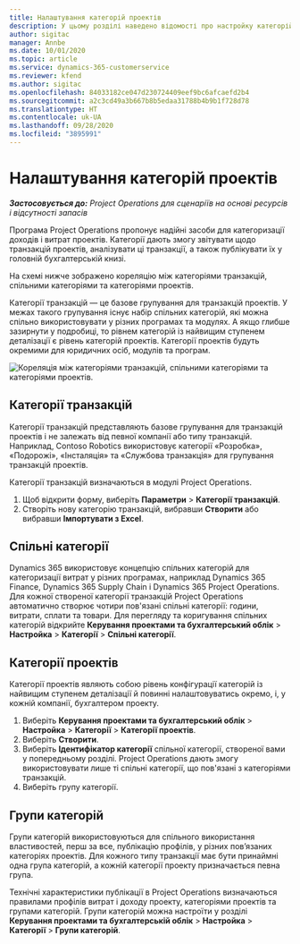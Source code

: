 ```yaml
---
title: Налаштування категорій проектів
description: У цьому розділі наведено відомості про настройку категорій проектів.
author: sigitac
manager: Annbe
ms.date: 10/01/2020
ms.topic: article
ms.service: dynamics-365-customerservice
ms.reviewer: kfend
ms.author: sigitac
ms.openlocfilehash: 84033182ce047d230724409eef9bc6afcaefd2b4
ms.sourcegitcommit: a2c3cd49a3b667b8b5edaa31788b4b9b1f728d78
ms.translationtype: HT
ms.contentlocale: uk-UA
ms.lasthandoff: 09/28/2020
ms.locfileid: "3895991"
---
```

# <a name="configure-project-categories"></a>Налаштування категорій проектів

_**Застосовується до:** Project Operations для сценаріїв на основі ресурсів і відсутності запасів_

Програма Project Operations пропонує надійні засоби для категоризації доходів і витрат проектів. Категорії дають змогу звітувати щодо транзакцій проектів, аналізувати ці транзакції, а також публікувати їх у головній бухгалтерській книзі.

На схемі нижче зображено кореляцію між категоріями транзакцій, спільними категоріями та категоріями проектів. 

Категорії транзакцій — це базове групування для транзакцій проектів. У межах такого групування існує набір спільних категорій, які можна спільно використовувати у різних програмах та модулях. А якщо глибше зазирнути у подробиці, то рівнем категорій із найвищим ступенем деталізації є рівень категорій проектів. Категорії проектів будуть окремими для юридичних осіб, модулів та програм.

![Кореляція між категоріями транзакцій, спільними категоріями та категоріями проектів.](media/project-categories.png)

## <a name="transaction-categories"></a>Категорії транзакцій

Категорії транзакцій представляють базове групування для транзакцій проектів і не залежать від певної компанії або типу транзакцій. Наприклад, Contoso Robotics використовує категорії «Розробка», «Подорожі», «Інсталяція» та «Службова транзакція» для групування транзакцій проектів.

Категорії транзакцій визначаються в модулі Project Operations. 
1. Щоб відкрити форму, виберіть **Параметри** \> **Категорії транзакцій**. 
2. Створіть нову категорію транзакцій, вибравши **Створити** або вибравши **Імпортувати з Excel**.

## <a name="shared-categories"></a>Спільні категорії

Dynamics 365 використовує концепцію спільних категорій для категоризації витрат у різних програмах, наприклад Dynamics 365 Finance, Dynamics 365 Supply Chain і Dynamics 365 Project Operations. Для кожної створеної категорії транзакцій Project Operations автоматично створює чотири пов'язані спільні категорії: години, витрати, сплати та товари. Для перегляду та коригування спільних категорій відкрийте **Керування проектами та бухгалтерський облік** \> **Настройка** \> **Категорії** \> **Спільні категорії**.

## <a name="project-categories"></a>Категорії проектів

Категорії проектів являють собою рівень конфігурації категорій із найвищим ступенем деталізації й повинні налаштовуватись окремо, і, у кожній компанії, бухгалтером проекту.

1. Виберіть **Керування проектами та бухгалтерський облік** \> **Настройка** \> **Категорії** \> **Категорії проектів**.
2. Виберіть **Створити**.
3. Виберіть **Ідентифікатор категорії** спільної категорії, створеної вами у попередньому розділі. Project Operations дають змогу використовувати лише ті спільні категорії, що пов'язані з категоріями транзакцій.
4. Виберіть групу категорії.

## <a name="category-groups"></a>Групи категорій

Групи категорій використовуються для спільного використання властивостей, перш за все, публікацію профілів, у різних пов’язаних категоріях проектів. Для кожного типу транзакції має бути принаймні одна група категорій, а кожній категорії проекту призначається певна група.

Технічні характеристики публікації в Project Operations визначаються правилами профілів витрат і доходу проекту, категоріями проектів та групами категорій. Групи категорій можна настроїти у розділі **Керування проектами та бухгалтерській облік** \> **Настройка** \> **Категорії** \> **Групи категорій**.
